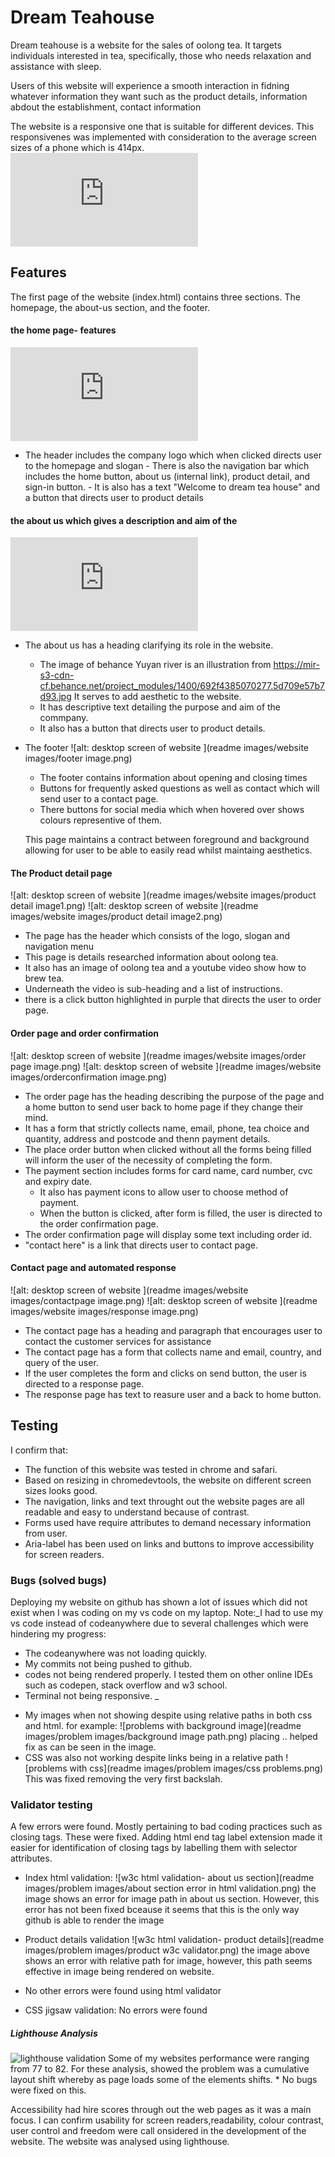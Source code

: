 # Dream Teahouse

Dream teahouse is a website for the sales of oolong tea. It targets individuals interested in tea, specifically, those who needs relaxation and assistance with sleep.

Users of this website will experience a smooth interaction in fidning whatever information they want such as the product details, information abdout the establishment, contact information


The website is a responsive one that is suitable for different devices. This responsivenes was implemented with consideration to the average screen sizes of a phone which is 414px.
![image fromamiresponsive](https://github.com/JonFD4/projectforportfolio1/edit/main/README.md#:~:text=amiresponsive.-,png,-contact%2Dpage%20image)


## Features

The first page of the website (index.html) contains three sections. The homepage, the about-us section, and the footer.
  #### the home page- features
![Image of home page](https://github.com/JonFD4/projectforportfolio1/edit/main/README.md#:~:text=desktopimage%2D-,website,-.png)
   * The  header includes the  company logo which when clicked directs user to the homepage and slogan
    - There is also the navigation bar which includes the home button, about us (internal link), product detail, and sign-in button.
    - It is also has a text "Welcome to dream tea house" and a button that directs user to product details
   
#### the about us which gives a description and aim of the
![ desktop screen of website ](https://github.com/JonFD4/projectforportfolio1/edit/main/README.md#:~:text=about%20us%20image-,.,-png)
*  The about us has a heading clarifying its role in the website.
    - The image of behance Yuyan river is an illustration from https://mir-s3-cdn-cf.behance.net/project_modules/1400/692f4385070277.5d709e57b7d93.jpg It serves to add aesthetic to the website.
    - It has descriptive text detailing the purpose and aim of the commpany.
    - It also has a button that directs user to product details.

* The footer
![alt: desktop screen of website ](readme images/website images/footer image.png)
  - The footer  contains information about opening and closing times
  - Buttons for frequently asked questions as well as contact which will send user to a contact page.
  - There buttons for social media which when hovered over shows colours representive of them.

  This page maintains a contract between foreground and background allowing for user to be able to easily read whilst maintaing aesthetics.

#### The Product detail page
![alt: desktop screen of website ](readme images/website images/product detail image1.png)
![alt: desktop screen of website ](readme images/website images/product detail image2.png)

  - The page has the header which consists of the logo, slogan and navigation menu
  - This page is details researched information about oolong tea.
  - It also has an image of oolong tea and a youtube video show how to brew tea.
  - Underneath the video is sub-heading and a list of instructions.
  - there is a click button highlighted in purple that directs the user to order page.

#### Order page and order confirmation
![alt: desktop screen of website ](readme images/website images/order page image.png)
![alt: desktop screen of website ](readme images/website images/orderconfirmation image.png)
 - The order page has the heading describing the purpose of the page and a home button to send user back to home page if they change their mind.
 - It has a form that strictly collects name, email, phone, tea choice and quantity, address and postcode and thenn payment details.
 - The place order button when clicked without all the forms being filled will inform the user of the necessity of completing the form.
 - The payment section includes forms for card name, card number, cvc and expiry date.
    -  It also has payment icons to allow user to choose method of payment. 
    -  When the button is clicked, after form is filled, the user is directed to the order confirmation page.
 - The order confirmation page will display some text including order id.
 - "contact here" is a link that directs user to contact page.

 #### Contact page and automated response
 ![alt: desktop screen of website ](readme images/website images/contactpage image.png)
 ![alt: desktop screen of website ](readme images/website images/response image.png)
 - The contact page has a heading and paragraph that encourages user to contact the customer services for assistance
 - The contact page has a form that collects name and email, country, and query of the user. 
 - If the user completes the form and clicks on send button, the user is directed to a response page.
 - The response page has text to reasure user and a back to home button.



## Testing
I confirm that:
  - The function of this website was tested in chrome and safari.
  - Based on resizing in chromedevtools, the website on different screen sizes looks good.
  - The navigation, links and text throught out the website pages are all readable and easy to understand because of contrast.
  - Forms used have require attributes to demand necessary information from user.
  - Aria-label has been used on links and buttons to improve accessibility for screen readers.

### Bugs (solved bugs)
Deploying my website on github has shown a lot of issues which did not exist when I was coding on my vs code on my laptop.
 Note:_I had to use my vs code instead of codeanywhere due to several challenges which were hindering my progress:
 - The codeanywhere was not loading quickly.
 -  My commits not being pushed to github.
 - codes not being rendered properly. I tested them on other online IDEs such as codepen, stack overflow and w3 school.
 - Terminal not being responsive.
 _
* My images when not showing despite using relative paths in both css and html.
for example:
![problems with background image](readme images/problem images/background image path.png)
 placing .. helped fix as can be seen in the image.
 * CSS was also not working despite  links being in a relative path
 ![problems with css](readme images/problem images/css problems.png)
 This was fixed removing the very first backslah.




### Validator testing
A few errors were found. Mostly pertaining to bad coding practices such as closing tags. 
 These were fixed. Adding html end tag label extension made it easier for identification of closing tags by labelling them with selector attributes.

 * Index html validation:
 ![w3c html validation- about us section](readme images/problem images/about section error in html validation.png)
 the image shows an error for image path in about us section. 
 However, this error has not been fixed bceause it seems that this is the only way github is able to render the image
 * Product details validation
 ![w3c html validation-  product details](readme images/problem images/product w3c validator.png)
 the image above shows an error with  relative path for image, however, this path seems effective in image being rendered on website.
 * No other errors were found using  html validator

 * CSS jigsaw validation: No errors were found

##### Lighthouse Analysis
![lighthouse validation]()
Some of my websites performance were ranging from 77 to 82. For these analysis, showed the problem was a cumulative layout shift whereby as page loads some of the elements shifts.
    * No bugs were fixed on this.

Accessibility had hire scores through out the web pages as it was a main focus.
I can confirm  usability for screen readers,readability, colour contrast, user control and freedom were call onsidered in the development of the website. The website was analysed using lighthouse.
